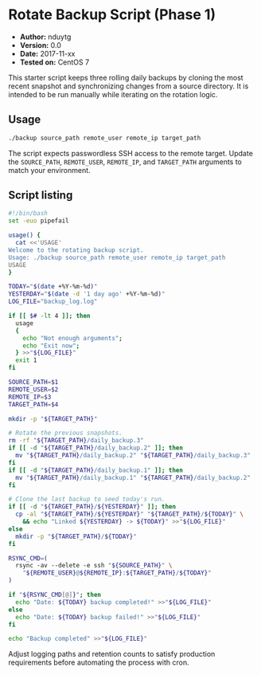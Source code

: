 # Rotate Backup Script (Phase 1)

- **Author:** nduytg
- **Version:** 0.0
- **Date:** 2017-11-xx
- **Tested on:** CentOS 7

This starter script keeps three rolling daily backups by cloning the most recent
snapshot and synchronizing changes from a source directory. It is intended to be
run manually while iterating on the rotation logic.

## Usage

```bash
./backup source_path remote_user remote_ip target_path
```

The script expects passwordless SSH access to the remote target. Update the
`SOURCE_PATH`, `REMOTE_USER`, `REMOTE_IP`, and `TARGET_PATH` arguments to match
your environment.

## Script listing

```bash
#!/bin/bash
set -euo pipefail

usage() {
  cat <<'USAGE'
Welcome to the rotating backup script.
Usage: ./backup source_path remote_user remote_ip target_path
USAGE
}

TODAY="$(date +%Y-%m-%d)"
YESTERDAY="$(date -d '1 day ago' +%Y-%m-%d)"
LOG_FILE="backup_log.log"

if [[ $# -lt 4 ]]; then
  usage
  {
    echo "Not enough arguments";
    echo "Exit now";
  } >>"${LOG_FILE}"
  exit 1
fi

SOURCE_PATH=$1
REMOTE_USER=$2
REMOTE_IP=$3
TARGET_PATH=$4

mkdir -p "${TARGET_PATH}"

# Rotate the previous snapshots.
rm -rf "${TARGET_PATH}/daily_backup.3"
if [[ -d "${TARGET_PATH}/daily_backup.2" ]]; then
  mv "${TARGET_PATH}/daily_backup.2" "${TARGET_PATH}/daily_backup.3"
fi
if [[ -d "${TARGET_PATH}/daily_backup.1" ]]; then
  mv "${TARGET_PATH}/daily_backup.1" "${TARGET_PATH}/daily_backup.2"
fi

# Clone the last backup to seed today's run.
if [[ -d "${TARGET_PATH}/${YESTERDAY}" ]]; then
  cp -al "${TARGET_PATH}/${YESTERDAY}" "${TARGET_PATH}/${TODAY}" \
    && echo "Linked ${YESTERDAY} -> ${TODAY}" >>"${LOG_FILE}"
else
  mkdir -p "${TARGET_PATH}/${TODAY}"
fi

RSYNC_CMD=(
  rsync -av --delete -e ssh "${SOURCE_PATH}" \
    "${REMOTE_USER}@${REMOTE_IP}:${TARGET_PATH}/${TODAY}"
)

if "${RSYNC_CMD[@]}"; then
  echo "Date: ${TODAY} backup completed!" >>"${LOG_FILE}"
else
  echo "Date: ${TODAY} backup failed!" >>"${LOG_FILE}"
fi

echo "Backup completed" >>"${LOG_FILE}"
```

Adjust logging paths and retention counts to satisfy production requirements
before automating the process with cron.
